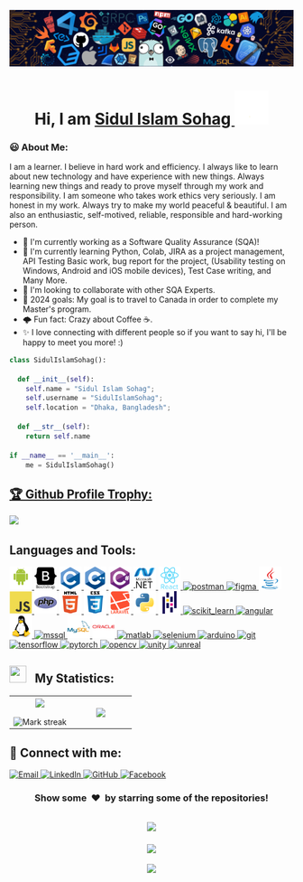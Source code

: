 <p1 align="center"><img src="https://raw.githubusercontent.com/SidulIslamSohag/sidulislamsohag/main/header.png"> </p1>

<h1 align="center">Hi, I am <a href="https://github.com/SidulIslamSohag"> Sidul Islam Sohag </a><img src="https://github.com/Kathryn-Jie/Kathryn-Jie/blob/main/wave.gif" width="60px"/> </h1>

### 😃 About Me:

I am a learner. I believe in hard work and efficiency. I always like to learn about new technology and have
experience with new things. Always learning new things and ready to prove myself through my work and
responsibility. I am someone who takes work ethics very seriously. I am honest in my work. Always try to make my world peaceful & beautiful. I am also an enthusiastic, self-motived, reliable, responsible and hard-working person.

  
- 🔭  I'm currently working as a Software Quality Assurance (SQA)!
- 🌱  I'm currently learning Python, Colab, JIRA as a project management, API Testing Basic work, bug report for the project, (Usability testing on Windows, Android and iOS mobile devices), Test Case writing, and Many More.
- 👯  I'm looking to collaborate with other SQA Experts.
- 🥅  2024 goals: My goal is to travel to Canada in order to complete my Master's program.
- 🌩️  Fun fact: Crazy about Coffee ☕.
- ✨  I love connecting with different people so if you want to say hi, I'll be happy to meet you more! :)


```python
class SidulIslamSohag():
    
  def __init__(self):
    self.name = "Sidul Islam Sohag";
    self.username = "SidulIslamSohag";
    self.location = "Dhaka, Bangladesh";
  
  def __str__(self):
    return self.name

if __name__ == '__main__':
    me = SidulIslamSohag()
```

<a href="https://github.com/SidulIslamSohag/github-profile-trophy"><h2> 🏆 Github Profile Trophy: </h2> </a>
<a href="https://github.com/SidulIslamSohag/github-profile-trophy"> <img width=800 src="https://github-profile-trophy.vercel.app/?username=SidulIslamSohag&column=9&theme=gruvbox&no-frame=true"/> </a>

## Languages and Tools:

<p2 align="left">
<a href="https://developer.android.com" target="_blank"> <img src="https://raw.githubusercontent.com/devicons/devicon/master/icons/android/android-original-wordmark.svg" alt="android" width="40" height="40"/> </a>
<a href="https://getbootstrap.com" target="_blank" rel="noreferrer"> <img src="https://raw.githubusercontent.com/devicons/devicon/master/icons/bootstrap/bootstrap-plain-wordmark.svg" alt="bootstrap" width="40" height="40"/> </a>
<a href="https://www.w3schools.com/c/index.php" target="_blank"> <img src="https://raw.githubusercontent.com/devicons/devicon/master/icons/c/c-original.svg" alt="c" width="40" height="40"/> </a>
<a href="https://www.w3schools.com/cpp/" target="_blank" rel="noreferrer"> <img src="https://raw.githubusercontent.com/devicons/devicon/master/icons/cplusplus/cplusplus-original.svg" alt="cplusplus" width="40" height="40"/> </a>
<a href="https://www.w3schools.com/cs/" target="_blank" rel="noreferrer"> <img src="https://raw.githubusercontent.com/devicons/devicon/master/icons/csharp/csharp-original.svg" alt="csharp" width="40" height="40"/> </a>
<a href="https://dotnet.microsoft.com/" target="_blank" rel="noreferrer"> <img src="https://raw.githubusercontent.com/devicons/devicon/master/icons/dot-net/dot-net-original-wordmark.svg" alt="dotnet" width="40" height="40"/> </a>
<a href="https://reactjs.org/" target="_blank" rel="noreferrer"> <img src="https://raw.githubusercontent.com/devicons/devicon/master/icons/react/react-original-wordmark.svg" alt="react" width="40" height="40"/> </a>
<a href="https://postman.com" target="_blank" rel="noreferrer"> <img src="https://www.vectorlogo.zone/logos/getpostman/getpostman-icon.svg" alt="postman" width="40" height="40"/> </a>
<a href="https://www.figma.com/" target="_blank" rel="noreferrer"> <img src="https://www.vectorlogo.zone/logos/figma/figma-icon.svg" alt="figma" width="40" height="40"/> </a>
<a href="https://www.java.com" target="_blank"> <img src="https://raw.githubusercontent.com/devicons/devicon/master/icons/java/java-original.svg" alt="java" width="40" height="40"/> </a>
<a href="https://developer.mozilla.org/en-US/docs/Web/JavaScript" target="_blank" rel="noreferrer"> <img src="https://raw.githubusercontent.com/devicons/devicon/master/icons/javascript/javascript-original.svg" alt="javascript" width="40" height="40"/> </a>
<a href="https://www.php.net" target="_blank" rel="noreferrer"> <img src="https://raw.githubusercontent.com/devicons/devicon/master/icons/php/php-original.svg" alt="php" width="40" height="40"/> </a>
<a href="https://www.w3.org/html/" target="_blank" rel="noreferrer"> <img src="https://raw.githubusercontent.com/devicons/devicon/master/icons/html5/html5-original-wordmark.svg" alt="html5" width="40" height="40"/> </a>
<a href="https://www.w3schools.com/css/" target="_blank" rel="noreferrer"> <img src="https://raw.githubusercontent.com/devicons/devicon/master/icons/css3/css3-original-wordmark.svg" alt="css3" width="40" height="40"/> </a>
<a href="https://laravel.com/" target="_blank" rel="noreferrer"> <img src="https://raw.githubusercontent.com/devicons/devicon/master/icons/laravel/laravel-plain-wordmark.svg" alt="laravel" width="40" height="40"/> </a>
<a href="https://www.python.org" target="_blank" rel="noreferrer"> <img src="https://raw.githubusercontent.com/devicons/devicon/master/icons/python/python-original.svg" alt="python" width="40" height="40"/> </a>
<a href="https://pandas.pydata.org/" target="_blank" rel="noreferrer"> <img src="https://raw.githubusercontent.com/devicons/devicon/2ae2a900d2f041da66e950e4d48052658d850630/icons/pandas/pandas-original.svg" alt="pandas" width="40" height="40"/> </a>
<a href="https://scikit-learn.org/" target="_blank" rel="noreferrer"> <img src="https://upload.wikimedia.org/wikipedia/commons/0/05/Scikit_learn_logo_small.svg" alt="scikit_learn" width="40" height="40"/> </a>
<a href="https://angular.io" target="_blank" rel="noreferrer"> <img src="https://angular.io/assets/images/logos/angular/angular.svg" alt="angular" width="40" height="40"/> </a>
<a href="https://www.linux.org/" target="_blank" rel="noreferrer"> <img src="https://raw.githubusercontent.com/devicons/devicon/master/icons/linux/linux-original.svg" alt="linux" width="40" height="40"/> </a>
<a href="https://www.microsoft.com/en-us/sql-server" target="_blank" rel="noreferrer"> <img src="https://www.svgrepo.com/show/303229/microsoft-sql-server-logo.svg" alt="mssql" width="40" height="40"/> </a>
<a href="https://www.mysql.com/" target="_blank" rel="noreferrer"> <img src="https://raw.githubusercontent.com/devicons/devicon/master/icons/mysql/mysql-original-wordmark.svg" alt="mysql" width="40" height="40"/> </a>
<a href="https://www.oracle.com/" target="_blank" rel="noreferrer"> <img src="https://raw.githubusercontent.com/devicons/devicon/master/icons/oracle/oracle-original.svg" alt="oracle" width="40" height="40"/> </a>
<a href="https://www.mathworks.com/" target="_blank" rel="noreferrer"> <img src="https://upload.wikimedia.org/wikipedia/commons/2/21/Matlab_Logo.png" alt="matlab" width="40" height="40"/> </a>
<a href="https://www.selenium.dev" target="_blank" rel="noreferrer"> <img src="https://raw.githubusercontent.com/detain/svg-logos/780f25886640cef088af994181646db2f6b1a3f8/svg/selenium-logo.svg" alt="selenium" width="40" height="40"/> </a>
<a href="https://www.arduino.cc/" target="_blank" rel="noreferrer"> <img src="https://cdn.worldvectorlogo.com/logos/arduino-1.svg" alt="arduino" width="40" height="40"/>
<a href="https://git-scm.com/" target="_blank" rel="noreferrer"> <img src="https://www.vectorlogo.zone/logos/git-scm/git-scm-icon.svg" alt="git" width="40" height="40"/> </a>
<a href="https://www.tensorflow.org" target="_blank" rel="noreferrer"> <img src="https://www.vectorlogo.zone/logos/tensorflow/tensorflow-icon.svg" alt="tensorflow" width="40" height="40"/> </a>
<a href="https://pytorch.org/" target="_blank" rel="noreferrer"> <img src="https://www.vectorlogo.zone/logos/pytorch/pytorch-icon.svg" alt="pytorch" width="40" height="40"/> </a>
<a href="https://opencv.org/" target="_blank" rel="noreferrer"> <img src="https://www.vectorlogo.zone/logos/opencv/opencv-icon.svg" alt="opencv" width="40" height="40"/> </a>
<a href="https://unity.com/" target="_blank" rel="noreferrer"> <img src="https://www.vectorlogo.zone/logos/unity3d/unity3d-icon.svg" alt="unity" width="40" height="40"/> </a>
<a href="https://unrealengine.com/" target="_blank" rel="noreferrer"> <img src="https://raw.githubusercontent.com/kenangundogan/fontisto/036b7eca71aab1bef8e6a0518f7329f13ed62f6b/icons/svg/brand/unreal-engine.svg" alt="unreal" width="40" height="40"/> </a>
</p2>


<h2> <img src="https://media.giphy.com/media/iY8CRBdQXODJSCERIr/giphy.gif" width="30" height="30" style="margin-right: 10px;"> My Statistics: </h2>


<!--- stats (start) -->
<p align="center">
<table align="center">
<tr border="none">
<td width="50%" align="center">
  
  <img  align="center"  src="https://github-readme-stats.vercel.app/api?username=SidulIslamSohag&theme=dark&show_icons=true&count_private=true" />
  <br></br>
  <img  title="" alt="Mark streak" src="https://github-readme-streak-stats.herokuapp.com/?user=SidulIslamSohag&theme=dark&hide_border=false" /> 
</td>

<td width="50%" align="center">

  <img  align="center"  src="https://github-readme-stats.anuraghazra1.vercel.app/api/top-langs/?username=SidulIslamSohag&theme=dark&hide_border=false&no-bg=true&no-frame=true&langs_count=5"/>
  
  </td>
</tr>
</table>
</p>        
<!--- stats (end) -->


## 🤝 Connect with me:

<p4 align="center">
<a href="mailto:saidulislamsohag2395@gmail.com"><img alt="Email" src="https://img.shields.io/badge/Gmail-saidulislamsohag2395@gmail.com-white?style=flat&logo=gmail"> </a>
<a href="https://www.linkedin.com/in/sidul-islam-sohag-52a84b160/"><img alt="LinkedIn" src="https://img.shields.io/badge/LinkedIn-Sidul Islam Sohag-blue?style=flat&logo=linkedin"> </a>
<a href="https://github.com/SidulIslamSohag"><img alt="GitHub" src="https://img.shields.io/badge/GitHub-Sidul Islam Sohag-black?style=flat&logo=GitHub"> </a>
<a href="https://www.facebook.com/Sidul.Islam.Sohag.786/"><img alt="Facebook" src="https://img.shields.io/badge/Facebook-Sidul Islam Sohag-gree?style=flat&logo=Facebook"> </a>
</p4>


<div align="center">
<h3 align="center">Show some &nbsp;❤️&nbsp; by starring some of the repositories! </h3>
<br>
<img src="https://media.giphy.com/media/jpVnC65DmYeyRL4LHS/giphy.gif" width="20%">
<br/> 
</div>

<br>
<div align="center">
           <a href="https://www.buymeacoffee.com/saidulislae" target="_blank" style="display: inline-block;">
                <img
                    src="https://img.shields.io/badge/Donate-Buy%20Me%20A%20Coffee-orange.svg?style=flat-square" 
                    align="center"
                />
           </a>
</div>
</br>


<div align="center">
<img src="https://komarev.com/ghpvc/?username=SidulIslamSohag&&style=flat-square" align="center" />
</div>
